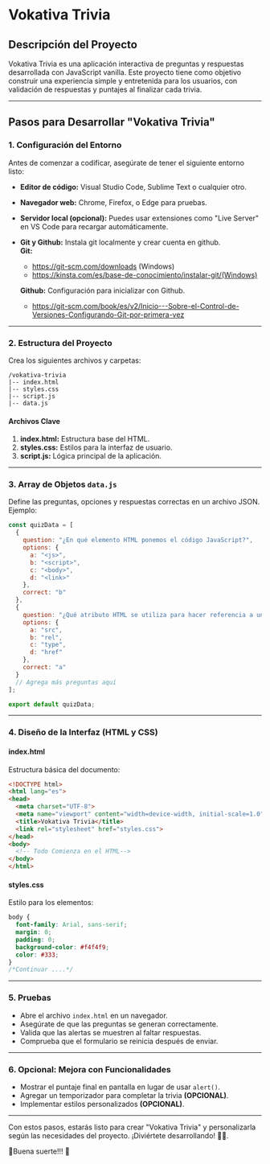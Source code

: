 # Vokativa Trivia

## Descripción del Proyecto

Vokativa Trivia es una aplicación interactiva de preguntas y respuestas desarrollada con JavaScript vanilla. Este proyecto tiene como objetivo construir una experiencia simple y entretenida para los usuarios, con validación de respuestas y puntajes al finalizar cada trivia.

---

## Pasos para Desarrollar "Vokativa Trivia"

### 1. Configuración del Entorno

Antes de comenzar a codificar, asegúrate de tener el siguiente entorno listo:

- **Editor de código:** Visual Studio Code, Sublime Text o cualquier otro.
- **Navegador web:** Chrome, Firefox, o Edge para pruebas.
- **Servidor local (opcional):** Puedes usar extensiones como "Live Server" en VS Code para recargar automáticamente.
- **Git y Github:** Instala git localmente y crear cuenta en github. <br>
 **Git:**
  - https://git-scm.com/downloads (Windows)
  - https://kinsta.com/es/base-de-conocimiento/instalar-git/(Windows)<br>
  
   **Github:** Configuración para inicializar con Github.   <br>
   - https://git-scm.com/book/es/v2/Inicio---Sobre-el-Control-de-Versiones-Configurando-Git-por-primera-vez


---

### 2. Estructura del Proyecto

Crea los siguientes archivos y carpetas:

```
/vokativa-trivia
|-- index.html
|-- styles.css
|-- script.js
|-- data.js
```

#### Archivos Clave

1. **index.html:** Estructura base del HTML.
2. **styles.css:** Estilos para la interfaz de usuario.
3. **script.js:** Lógica principal de la aplicación.

---

### 3. Array de Objetos `data.js`

Define las preguntas, opciones y respuestas correctas en un archivo JSON. Ejemplo:

```javascript
const quizData = [
  {
    question: "¿En qué elemento HTML ponemos el código JavaScript?",
    options: {
      a: "<js>",
      b: "<script>",
      c: "<body>",
      d: "<link>"
    },
    correct: "b"
  },
  {
    question: "¿Qué atributo HTML se utiliza para hacer referencia a un archivo JavaScript externo?",
    options: {
      a: "src",
      b: "rel",
      c: "type",
      d: "href"
    },
    correct: "a"
  }
  // Agrega más preguntas aquí
];

export default quizData;
```

---

### 4. Diseño de la Interfaz (HTML y CSS)

#### index.html

Estructura básica del documento:

```html
<!DOCTYPE html>
<html lang="es">
<head>
  <meta charset="UTF-8">
  <meta name="viewport" content="width=device-width, initial-scale=1.0">
  <title>Vokativa Trivia</title>
  <link rel="stylesheet" href="styles.css">
</head>
<body>
  <!-- Todo Comienza en el HTML-->
</body>
</html>
```

#### styles.css

Estilo para los elementos:

```css
body {
  font-family: Arial, sans-serif;
  margin: 0;
  padding: 0;
  background-color: #f4f4f9;
  color: #333;
}
/*Continuar ....*/
```

---

### 5. Pruebas

- Abre el archivo `index.html` en un navegador.
- Asegúrate de que las preguntas se generan correctamente.
- Valida que las alertas se muestren al faltar respuestas.
- Comprueba que el formulario se reinicia después de enviar.

---

### 6. Opcional: Mejora con Funcionalidades

- Mostrar el puntaje final en pantalla en lugar de usar `alert()`.
- Agregar un temporizador para completar la trivia **(OPCIONAL)**.
- Implementar estilos personalizados **(OPCIONAL)**.

---

Con estos pasos, estarás listo para crear "Vokativa Trivia" y personalizarla según las necesidades del proyecto. ¡Diviértete desarrollando! 👩‍💻.

🌟Buena suerte!!! 🙌

